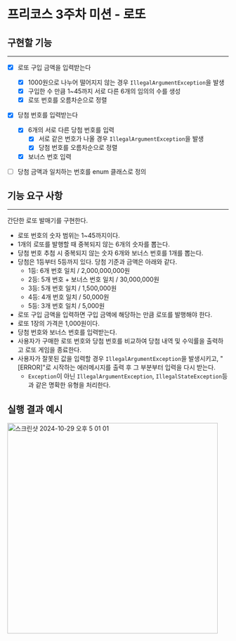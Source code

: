 # 프리코스 3주차 미션 - 로또

## 구현할 기능
<hr>


- [x] 로또 구입 금액을 입력받는다
    - [x] 1000원으로 나누어 떨어지지 않는 경우 ```IllegalArgumentException```을 발생
    - [x] 구입한 수 만큼 1~45까지 서로 다른 6개의 임의의 수를 생성
    - [x] 로또 번호를 오름차순으로 정렬

- [x] 당첨 번호를 입력받는다
    - [x] 6개의 서로 다른 당첨 번호를 입력
        - [x] 서로 같은 번호가 나올 경우 ```IllegalArgumentException```을 발생
        - [x] 당첨 번호를 오름차순으로 정렬
    - [x] 보너스 번호 입력

- [ ] 당첨 금액과 일치하는 번호를 enum 클래스로 정의


## 기능 요구 사항
<hr>

간단한 로또 발매기를 구현한다.
* 로또 번호의 숫자 범위는 1~45까지이다.
* 1개의 로또를 발행할 때 중복되지 않는 6개의 숫자를 뽑는다.
* 당첨 번호 추첨 시 중복되지 않는 숫자 6개와 보너스 번호를 1개를 뽑는다.
* 당첨은 1등부터 5등까지 있다. 당첨 기준과 금액은 아래와 같다.
    * 1등: 6개 번호 일치 / 2,000,000,000원
    * 2등: 5개 번호 + 보너스 번호 일치 / 30,000,000원
    * 3등: 5개 번호 일치 / 1,500,000원
    * 4등: 4개 번호 일치 / 50,000원
    * 5등: 3개 번호 일치 / 5,000원
* 로또 구입 금액을 입력하면 구입 금액에 해당하는 만큼 로또를 발행해야 한다.
* 로또 1장의 가격은 1,000원이다.
* 당첨 번호와 보너스 번호를 입력받는다.
* 사용자가 구매한 로또 번호와 당첨 번호를 비교하여 당첨 내역 및 수익률을 출력하고 로또 게임을 종료한다.
* 사용자가 잘못된 값을 입력할 경우 ```IllegalArgumentException```을 발생시키고, "[ERROR]"로 시작하는 에러메시지를 출력 후 그 부분부터 입력을 다시 받는다.
    * ```Exception```이 아닌 ```IllegalArgumentException```, ```IllegalStateException```등과 같은 명확한 유형을 처리한다.


## 실행 결과 예시
<img width="479" alt="스크린샷 2024-10-29 오후 5 01 01" src="https://github.com/user-attachments/assets/351d7028-3a92-4710-84e8-ba20dad6b6d3">

